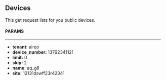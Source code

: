 ## Devices

This get request lists for you public devices.

#### PARAMS

---

- **tenant:** airqo
- **device_number:** 13792341121
- **limit:** 0
- **skip:** 2
- **name:** aq_g8
- **site:** 13131dswff23r42341
